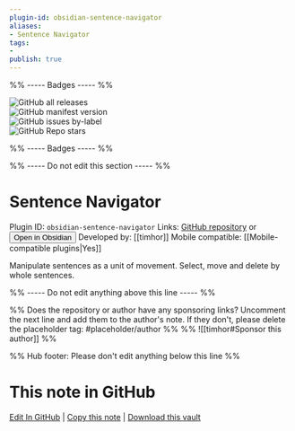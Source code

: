 ```yaml
---
plugin-id: obsidian-sentence-navigator
aliases:
- Sentence Navigator
tags: 
- 
publish: true
---
```


%% ----- Badges ----- %%

![GitHub all releases](https://img.shields.io/github/downloads/timhor/obsidian-sentence-navigator/total?color=573E7A&logo=github&style=for-the-badge)   
![GitHub manifest version](https://img.shields.io/github/manifest-json/v/timhor/obsidian-sentence-navigator?color=573E7A&logo=github&style=for-the-badge)   
![GitHub issues by-label](https://img.shields.io/github/issues/timhor/obsidian-sentence-navigator/help%20wanted?color=573E7A&logo=github&style=for-the-badge)   
![GitHub Repo stars](https://img.shields.io/github/stars/timhor/obsidian-sentence-navigator?color=573E7A&logo=github&style=for-the-badge)

%% ----- Badges ----- %%

%% ----- Do not edit this section ----- %%

# Sentence Navigator

Plugin ID: `obsidian-sentence-navigator`
Links: [GitHub repository](https://github.com/timhor/obsidian-sentence-navigator) or [<button id=HH>Open in Obsidian</button>](obsidian://goto-plugin?id=obsidian-sentence-navigator)
Developed by: [[timhor]]
Mobile compatible: [[Mobile-compatible plugins|Yes]]

Manipulate sentences as a unit of movement. Select, move and delete by whole sentences.

%% ----- Do not edit anything above this line ----- %% 

%% Does the repository or author have any sponsoring links? Uncomment the next line and add them to the author's note. If they don't, please delete the placeholder tag: #placeholder/author %%
%% ![[timhor#Sponsor this author]] %%

%% Hub footer: Please don't edit anything below this line %%

# This note in GitHub

<span class="git-footer">[Edit In GitHub](https://github.dev/obsidian-community/obsidian-hub/blob/main/02%20-%20Community%20Expansions/02.05%20All%20Community%20Expansions/Plugins/obsidian-sentence-navigator.md "git-hub-edit-note") | [Copy this note](https://raw.githubusercontent.com/obsidian-community/obsidian-hub/main/02%20-%20Community%20Expansions/02.05%20All%20Community%20Expansions/Plugins/obsidian-sentence-navigator.md "git-hub-copy-note") | [Download this vault](https://github.com/obsidian-community/obsidian-hub/archive/refs/heads/main.zip "git-hub-download-vault") </span>